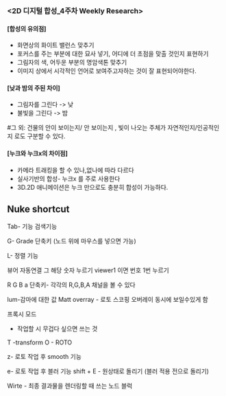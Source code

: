 ### <2D 디지털 합성_4주차 Weekly Research> 


#### [합성의 유의점]
- 화면상의 화이트 밸런스 맞추기     
- 포커스를 주는 부분에 대한 묘사 넣기, 어디에 더 초점을 맞출 것인지 표현하기   
- 그림자의 색, 어두운 부분의 명암색톤 맞추기   
- 이미지 상에서 시각적인 언어로 보여주고자하는 것이 잘 표현되어야한다.  
  
#### [낮과 밤의 주된 차이]
- 그림자를 그린다 -> 낮 
- 불빛을 그린다 -> 밤    

 #그 외: 건물의 안이 보이는지/ 안 보이는지 , 빛이 나오는 주체가 자연적인지/인공적인지 로도 구분할 수 있다.

#### [누크와 누크x의 차이점]
- 카메라 트래킹을 할 수 있나,없나에 따라 다르다 
- 실사기반의 합성- 누크x 를 주로 사용한다 
- 3D.2D 애니메이션은 누크 만으로도 충분히 합성이 가능하다.

## Nuke shortcut

Tab- 기능 검색기능 

G- Grade 단축키 (노드 위에 마우스를 넣으면 가능)

L- 정렬 기능 

뷰어 자동연결 그 해당 숫자 누르기 viewer1 이면 번호 1번 누르기 

R G B a 단축키- 각각의 R,G,B,A 채널을 볼 수 있다  


lum-감마에 대한 값 
Matt overray - 로토 스코핑 오버레이 동시에 보일수있게 함 


프록시 모드 
- 작업할 시 무겁다 싶으면 쓰는 것 


T -transform 
O - ROTO 

z- 로토 작업 후 smooth 기능

e- 로토 작업 후 블러 기능 
shift + E - 원상태로 돌리기 (블러 적용 전으로 돌리기)

Wirte - 최종 결과물을 렌더링할 때 쓰는 노드 블럭
